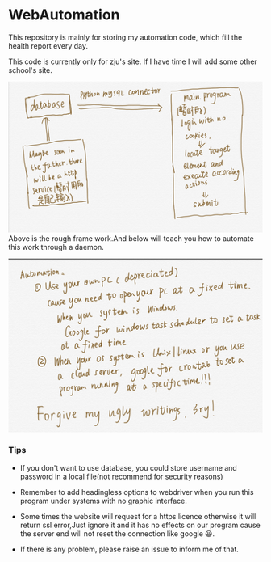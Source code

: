 # WebAutomation
 
This repository is mainly for storing my  automation code, which fill the health report  every day.

This code is currently only for zju's site. If I have time I will add some other school's site.


![structure](./img/structure.PNG)
 
Above is the rough frame work.And below will teach you how to automate this work through a daemon.


![automation](./img/automate.PNG)
 
 
 

### Tips

 

* If you don't want to use database, you could store username and password in a local file(not recommend for security reasons)

* Remember to add headingless options to webdriver when you run this program under systems with no graphic interface.

* Some times the website will request for a https licence otherwise it will return ssl error,Just ignore it and it has no effects on our program cause the server end will not reset the connection like google :laughing:.

* If there is any problem, please raise an issue to inform me of that.